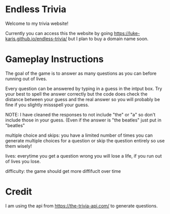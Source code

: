 # Endless Trivia
Welcome to my trivia website! 

Currently you can access this the website by going https://luke-karis.github.io/endless-trivia/ but I plan to buy a domain name soon. 

# Gameplay Instructions
The goal of the game is to answer as many questions as you can before running out of lives. 

Every question can be answered by typing in a guess in the intput box. Try your best to spell the answer correctly but the code does check the distance between your guess and the real answer so you will probably be fine if you slightly missspell your guess.

NOTE: I have cleaned the responses to not include "the" or "a" so don't include those in your guess. (Even if the answer is "the beatles" just put in "beatles"

multiple choice and skips: you have a limited number of times you can generate multiple choices for a question or skip the question entirely so use them wisely!

lives: everytime you get a question wrong you will lose a life, if you run out of lives you lose.

difficulty: the game should get more diffifuclt over time

# Credit
I am using the api from https://the-trivia-api.com/ to generate questions. 

